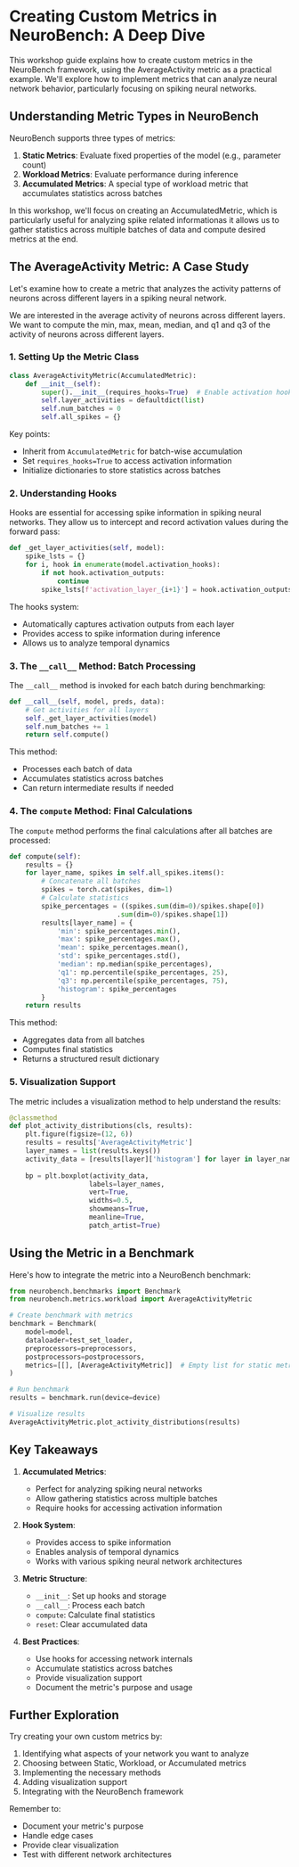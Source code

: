 # Creating Custom Metrics in NeuroBench: A Deep Dive

This workshop guide explains how to create custom metrics in the NeuroBench framework, using the AverageActivity metric as a practical example. We'll explore how to implement metrics that can analyze neural network behavior, particularly focusing on spiking neural networks.

## Understanding Metric Types in NeuroBench

NeuroBench supports three types of metrics:

1. **Static Metrics**: Evaluate fixed properties of the model (e.g., parameter count)
2. **Workload Metrics**: Evaluate performance during inference
3. **Accumulated Metrics**: A special type of workload metric that accumulates statistics across batches

In this workshop, we'll focus on creating an AccumulatedMetric, which is particularly useful for analyzing spike related informationas it allows us to gather statistics across multiple batches of data and compute desired metrics at the end.

## The AverageActivity Metric: A Case Study

Let's examine how to create a metric that analyzes the activity patterns of neurons across different layers in a spiking neural network.

We are interested in the average activity of neurons across different layers. We want to compute the min, max, mean, median, and q1 and q3 of the activity of neurons across different layers.

### 1. Setting Up the Metric Class

```python
class AverageActivityMetric(AccumulatedMetric):
    def __init__(self):
        super().__init__(requires_hooks=True)  # Enable activation hooks
        self.layer_activities = defaultdict(list)
        self.num_batches = 0
        self.all_spikes = {}
```

Key points:
- Inherit from `AccumulatedMetric` for batch-wise accumulation
- Set `requires_hooks=True` to access activation information
- Initialize dictionaries to store statistics across batches

### 2. Understanding Hooks

Hooks are essential for accessing spike information in spiking neural networks. They allow us to intercept and record activation values during the forward pass:

```python
def _get_layer_activities(self, model):
    spike_lsts = {}
    for i, hook in enumerate(model.activation_hooks):
        if not hook.activation_outputs:
            continue
        spike_lsts[f'activation_layer_{i+1}'] = hook.activation_outputs
```

The hooks system:
- Automatically captures activation outputs from each layer
- Provides access to spike information during inference
- Allows us to analyze temporal dynamics

### 3. The `__call__` Method: Batch Processing

The `__call__` method is invoked for each batch during benchmarking:

```python
def __call__(self, model, preds, data):
    # Get activities for all layers
    self._get_layer_activities(model)
    self.num_batches += 1
    return self.compute()
```

This method:
- Processes each batch of data
- Accumulates statistics across batches
- Can return intermediate results if needed

### 4. The `compute` Method: Final Calculations

The `compute` method performs the final calculations after all batches are processed:

```python
def compute(self):
    results = {}
    for layer_name, spikes in self.all_spikes.items():
        # Concatenate all batches
        spikes = torch.cat(spikes, dim=1)
        # Calculate statistics
        spike_percentages = ((spikes.sum(dim=0)/spikes.shape[0])
                           .sum(dim=0)/spikes.shape[1])
        results[layer_name] = {
            'min': spike_percentages.min(),
            'max': spike_percentages.max(),
            'mean': spike_percentages.mean(),
            'std': spike_percentages.std(),
            'median': np.median(spike_percentages),
            'q1': np.percentile(spike_percentages, 25),
            'q3': np.percentile(spike_percentages, 75),
            'histogram': spike_percentages
        }
    return results
```

This method:
- Aggregates data from all batches
- Computes final statistics
- Returns a structured result dictionary

### 5. Visualization Support

The metric includes a visualization method to help understand the results:

```python
@classmethod
def plot_activity_distributions(cls, results):
    plt.figure(figsize=(12, 6))
    results = results['AverageActivityMetric']
    layer_names = list(results.keys())
    activity_data = [results[layer]['histogram'] for layer in layer_names]
    
    bp = plt.boxplot(activity_data, 
                    labels=layer_names,
                    vert=True,
                    widths=0.5,
                    showmeans=True,
                    meanline=True,
                    patch_artist=True)
```

## Using the Metric in a Benchmark

Here's how to integrate the metric into a NeuroBench benchmark:

```python
from neurobench.benchmarks import Benchmark
from neurobench.metrics.workload import AverageActivityMetric

# Create benchmark with metrics
benchmark = Benchmark(
    model=model,
    dataloader=test_set_loader,
    preprocessors=preprocessors,
    postprocessors=postprocessors,
    metrics=[[], [AverageActivityMetric]]  # Empty list for static metrics
)

# Run benchmark
results = benchmark.run(device=device)

# Visualize results
AverageActivityMetric.plot_activity_distributions(results)
```

## Key Takeaways

1. **Accumulated Metrics**:
   - Perfect for analyzing spiking neural networks
   - Allow gathering statistics across multiple batches
   - Require hooks for accessing activation information

2. **Hook System**:
   - Provides access to spike information
   - Enables analysis of temporal dynamics
   - Works with various spiking neural network architectures

3. **Metric Structure**:
   - `__init__`: Set up hooks and storage
   - `__call__`: Process each batch
   - `compute`: Calculate final statistics
   - `reset`: Clear accumulated data

4. **Best Practices**:
   - Use hooks for accessing network internals
   - Accumulate statistics across batches
   - Provide visualization support
   - Document the metric's purpose and usage

## Further Exploration

Try creating your own custom metrics by:
1. Identifying what aspects of your network you want to analyze
2. Choosing between Static, Workload, or Accumulated metrics
3. Implementing the necessary methods
4. Adding visualization support
5. Integrating with the NeuroBench framework

Remember to:
- Document your metric's purpose
- Handle edge cases
- Provide clear visualization
- Test with different network architectures 